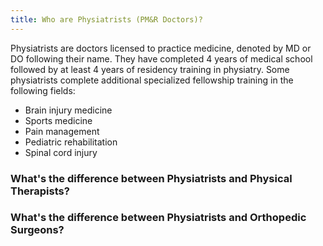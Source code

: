 ```yaml
---
title: Who are Physiatrists (PM&R Doctors)?
---
```


Physiatrists are doctors licensed to practice medicine, denoted by MD or DO following their name. They have completed 4 years of medical school followed by at least 4 years of residency training in physiatry. Some physiatrists complete additional specialized fellowship training in the following fields:

- Brain injury medicine
- Sports medicine
- Pain management
- Pediatric rehabilitation
- Spinal cord injury



### What's the difference between Physiatrists and Physical Therapists?




### What's the difference between Physiatrists and Orthopedic Surgeons?
